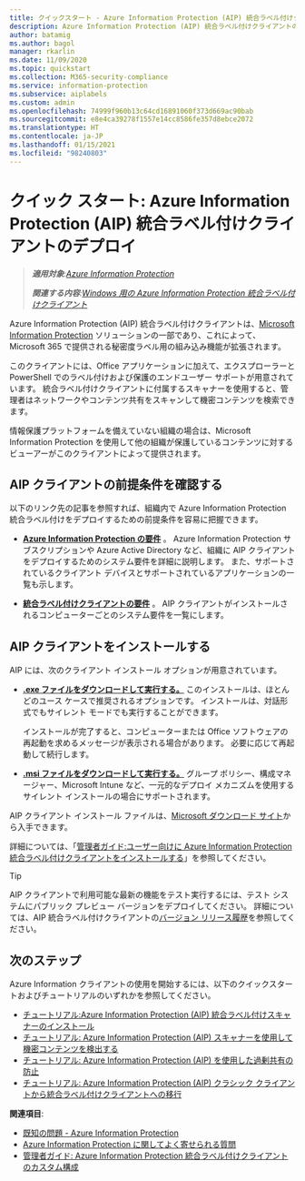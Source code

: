 ```yaml
---
title: クイックスタート - Azure Information Protection (AIP) 統合ラベル付けクライアントのデプロイ
description: Azure Information Protection (AIP) 統合ラベル付けクライアントのデプロイに関する簡単な概要
author: batamig
ms.author: bagol
manager: rkarlin
ms.date: 11/09/2020
ms.topic: quickstart
ms.collection: M365-security-compliance
ms.service: information-protection
ms.subservice: aiplabels
ms.custom: admin
ms.openlocfilehash: 74999f960b13c64cd16891060f373d669ac90bab
ms.sourcegitcommit: e8e4ca39278f1557e14cc8586fe357d8ebce2072
ms.translationtype: HT
ms.contentlocale: ja-JP
ms.lasthandoff: 01/15/2021
ms.locfileid: "98240803"
---
```

# <a name="quickstart-deploying-the-azure-information-protection-aip-unified-labeling-client"></a>クイック スタート: Azure Information Protection (AIP) 統合ラベル付けクライアントのデプロイ

>***適用対象**:[Azure Information Protection](https://azure.microsoft.com/pricing/details/information-protection)*
>
> ***関連する内容**:[Windows 用の Azure Information Protection 統合ラベル付けクライアント](faqs.md#whats-the-difference-between-the-azure-information-protection-classic-and-unified-labeling-clients)*

Azure Information Protection (AIP) 統合ラベル付けクライアントは、[Microsoft Information Protection](/microsoft-365/compliance/information-protection) ソリューションの一部であり、これによって、Microsoft 365 で提供される秘密度ラベル用の組み込み機能が拡張されます。 

このクライアントには、Office アプリケーションに加えて、エクスプローラーと PowerShell でのラベル付けおよび保護のエンドユーザー サポートが用意されています。 統合ラベル付けクライアントに付属するスキャナーを使用すると、管理者はネットワークやコンテンツ共有をスキャンして機密コンテンツを検索できます。 

情報保護プラットフォームを備えていない組織の場合は、Microsoft Information Protection を使用して他の組織が保護しているコンテンツに対するビューアーがこのクライアントによって提供されます。

## <a name="review-aip-client-prerequisites"></a>AIP クライアントの前提条件を確認する

以下のリンク先の記事を参照すれば、組織内で Azure Information Protection 統合ラベル付けをデプロイするための前提条件を容易に把握できます。

- **[Azure Information Protection の要件](requirements.md)** 。 Azure Information Protection サブスクリプションや Azure Active Directory など、組織に AIP クライアントをデプロイするためのシステム要件を詳細に説明します。 また、サポートされているクライアント デバイスとサポートされているアプリケーションの一覧も示します。

- **[統合ラベル付けクライアントの要件](./rms-client/reqs-ul-client.md)** 。 AIP クライアントがインストールされるコンピューターごとのシステム要件を一覧にします。

## <a name="install-the-aip-client"></a>AIP クライアントをインストールする

AIP には、次のクライアント インストール オプションが用意されています。

- **[.exe ファイルをダウンロードして実行する。](rms-client/clientv2-admin-guide-install.md#install-the-aip-unified-labeling-client-using-the-executable-installer)** このインストールは、ほとんどのユース ケースで推奨されるオプションです。 インストールは、対話形式でもサイレント モードでも実行することができます。

    インストールが完了すると、コンピューターまたは Office ソフトウェアの再起動を求めるメッセージが表示される場合があります。 必要に応じて再起動して続行します。

- **[.msi ファイルをダウンロードして実行する。](rms-client/clientv2-admin-guide-install.md#install-the-unified-labeling-client-using-the-msi-installer)** グループ ポリシー、構成マネージャー、Microsoft Intune など、一元的なデプロイ メカニズムを使用するサイレント インストールの場合にサポートされます。

AIP クライアント インストール ファイルは、[Microsoft ダウンロード サイト](https://www.microsoft.com/download/details.aspx?id=53018)から入手できます。 

詳細については、「[管理者ガイド:ユーザー向けに Azure Information Protection 統合ラベル付けクライアントをインストールする](rms-client/clientv2-admin-guide-install.md)」を参照してください。

> [!TIP]
> AIP クライアントで利用可能な最新の機能をテスト実行するには、テスト システムにパブリック プレビュー バージョンをデプロイしてください。 詳細については、AIP 統合ラベル付けクライアントの[バージョン リリース履歴](rms-client/unifiedlabelingclient-version-release-history.md)を参照してください。
> 

## <a name="next-steps"></a>次のステップ

Azure Information クライアントの使用を開始するには、以下のクイックスタートおよびチュートリアルのいずれかを参照してください。

- [チュートリアル:Azure Information Protection (AIP) 統合ラベル付けスキャナーのインストール](tutorial-install-scanner.md)
- [チュートリアル: Azure Information Protection (AIP) スキャナーを使用して機密コンテンツを検出する](tutorial-scan-networks-and-content.md)
- [チュートリアル: Azure Information Protection (AIP) を使用した過剰共有の防止](tutorial-preventing-oversharing.md)
- [チュートリアル: Azure Information Protection (AIP) クラシック クライアントから統合ラベル付けクライアントへの移行](tutorial-migrating-to-ul.md) 

**関連項目**:

- [既知の問題 - Azure Information Protection](known-issues.md) 
- [Azure Information Protection に関してよく寄せられる質問](faqs.md) 
- [管理者ガイド: Azure Information Protection 統合ラベル付けクライアントのカスタム構成](rms-client/clientv2-admin-guide-customizations.md)        
